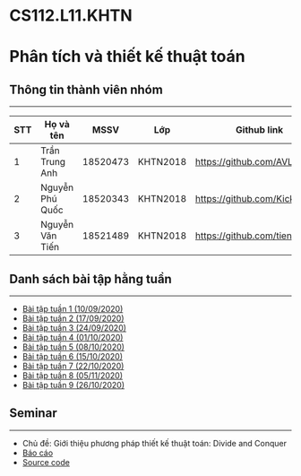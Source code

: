 # CS112.L11.KHTN
# Phân tích và thiết kế thuật toán

## Thông tin thành viên nhóm
-----------
| STT | Họ và tên | MSSV | Lớp | Github link |
|-|-|-|-|-|
| 1 | Trần Trung Anh | 18520473 | KHTN2018 | https://github.com/AVL1 |
| 2 | Nguyễn Phú Quốc | 18520343 | KHTN2018 | https://github.com/KicksxNPQ |
| 3 | Nguyễn Văn Tiến | 18521489 | KHTN2018 | https://github.com/tiennvuit |


## Danh sách bài tập hằng tuần
-----------
- [Bài tập tuần 1 (10/09/2020)](https://github.com/tiennvuit/CS112.L11.KHTN/tree/master/Assignment_01)
- [Bài tập tuần 2 (17/09/2020)](https://github.com/tiennvuit/CS112.L11.KHTN/tree/master/Assignment_02)
- [Bài tập tuần 3 (24/09/2020)](https://github.com/tiennvuit/CS112.L11.KHTN/tree/master/Assignment_03)
- [Bài tập tuần 4 (01/10/2020)](https://github.com/tiennvuit/CS112.L11.KHTN/tree/master/Assignment_04)
- [Bài tập tuần 5 (08/10/2020)](https://github.com/tiennvuit/CS112.L11.KHTN/tree/master/Assignment_05)
- [Bài tập tuần 6 (15/10/2020)](https://github.com/tiennvuit/CS112.L11.KHTN/tree/master/Assignment_05)
- [Bài tập tuần 7 (22/10/2020)](https://github.com/tiennvuit/CS112.L11.KHTN/tree/master/Assignment_05)
- [Bài tập tuần 8 (05/11/2020)](https://github.com/tiennvuit/CS112.L11.KHTN/tree/master/Assignment_05)
- [Bài tập tuần 9 (26/10/2020)](https://github.com/tiennvuit/CS112.L11.KHTN/tree/master/Assignment_05)

## Seminar
----------
- Chủ đề: Giới thiệu phương pháp thiết kế thuật toán: Divide and Conquer
- [Báo cáo]()
- [Source code]()





